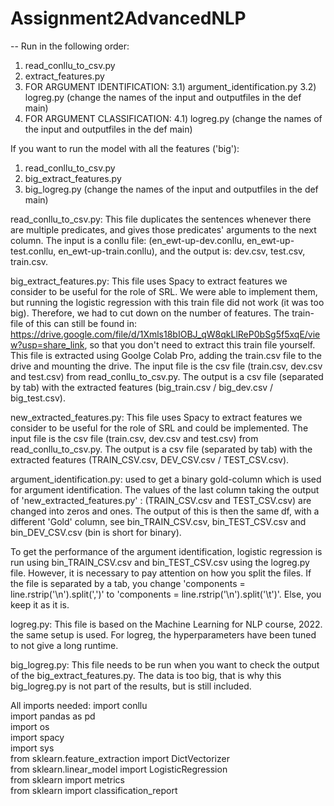 # Assignment2AdvancedNLP
--
Run in the following order:
1) read_conllu_to_csv.py
2) extract_features.py
3) FOR ARGUMENT IDENTIFICATION:
3.1) argument_identification.py
3.2) logreg.py (change the names of the input and outputfiles in the def main)
4) FOR ARGUMENT CLASSIFICATION:
4.1) logreg.py (change the names of the input and outputfiles in the def main)

If you want to run the model with all the features ('big'):
1) read_conllu_to_csv.py
2) big_extract_features.py
3) big_logreg.py (change the names of the input and outputfiles in the def main)

read_conllu_to_csv.py:
This file duplicates the sentences whenever there are multiple predicates, and gives those predicates' arguments to the next column. 
The input is a conllu file: (en_ewt-up-dev.conllu, en_ewt-up-test.conllu, en_ewt-up-train.conllu), and the output is: dev.csv, test.csv, train.csv.   

big_extract_features.py:  This file uses Spacy to extract features we consider to be useful for the role of SRL. We were able to implement them, but running the logistic regression with this train file did not work (it was too big). Therefore, we had to cut down on the number of features. The train-file of this can still be found in: https://drive.google.com/file/d/1Xmls18bIOBJ_qW8qkLlReP0bSg5f5xqE/view?usp=share_link, so that you don't need to extract this train file yourself. This file is extracted using Goolge Colab Pro, adding the train.csv file to the drive and mounting the drive. 
The input file is the csv file (train.csv, dev.csv and test.csv) from read_conllu_to_csv.py. The output is a csv file (separated by tab) with the extracted features (big_train.csv / big_dev.csv / big_test.csv).

new_extracted_features.py: This file uses Spacy to extract features we consider to be useful for the role of SRL and could be implemented. The input file is the csv file (train.csv, dev.csv and test.csv) from read_conllu_to_csv.py. The output is a csv file (separated by tab) with the extracted features (TRAIN_CSV.csv, DEV_CSV.csv / TEST_CSV.csv).

argument_identification.py:
used to get a binary gold-column which is used for argument identification. The values of the last column taking the output of 'new_extracted_features.py' : (TRAIN_CSV.csv and TEST_CSV.csv) are changed into zeros and ones. The output of this is then the same df, with a different 'Gold' column, see bin_TRAIN_CSV.csv, bin_TEST_CSV.csv and bin_DEV_CSV.csv (bin is short for binary). 

To get the performance of the argument identification, logistic regression is run using bin_TRAIN_CSV.csv and bin_TEST_CSV.csv using the logreg.py file. However, it is necessary to pay attention on how you split the files. If the file is separated by a tab, you change 
'components = line.rstrip('\n').split(',')' to 'components = line.rstrip('\n').split('\t')'. Else, you keep it as it is. 
 
logreg.py:
This file is based on the Machine Learning for NLP course, 2022. the same setup is used. For logreg, the hyperparameters have been tuned to not give a long runtime. 

big_logreg.py:
This file needs to be run when you want to check the output of the big_extract_features.py. The data is too big, that is why this big_logreg.py is not part of the results,  but is still included. 


All imports needed:
import conllu  
import pandas as pd  
import os  
import spacy  
import sys  
from sklearn.feature_extraction import DictVectorizer  
from sklearn.linear_model import LogisticRegression  
from sklearn import metrics  
from sklearn import classification_report
